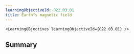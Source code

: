 ```yaml
---
learningObjectiveId: 022.03.01
title: Earth"s magnetic field
---
```


```tsx eval
<LearningOBjectives learningObjectiveId={022.03.01} />
```

## Summary
